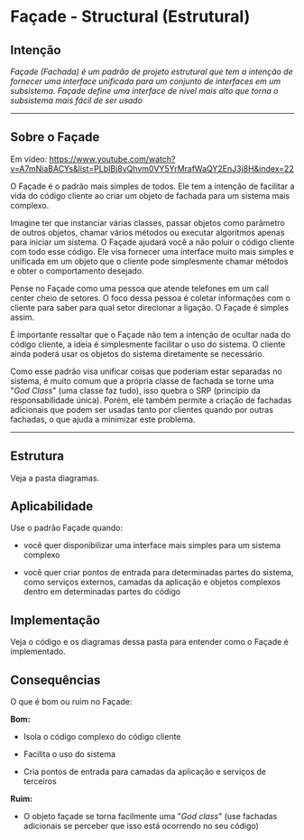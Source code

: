 # Façade - Structural (Estrutural)

## Intenção

*Façade (Fachada) é um padrão de projeto estrutural que tem a intenção de fornecer uma interface unificada para um conjunto de interfaces em um subsistema. Façade define uma interface de nível mais alto que torna o subsistema mais fácil de ser usado*

---

## Sobre o Façade

Em vídeo: <https://www.youtube.com/watch?v=A7mNiaBACYs&list=PLbIBj8vQhvm0VY5YrMrafWaQY2EnJ3j8H&index=22>

O Façade é o padrão mais simples de todos. Ele tem a intenção de facilitar a vida do código cliente ao criar um objeto de fachada para um sistema mais complexo.

Imagine ter que instanciar várias classes, passar objetos como parâmetro de outros objetos, chamar vários métodos ou executar algorítmos apenas para iniciar um sistema. O Façade ajudará você a não poluir o código cliente com todo esse código. Ele visa fornecer uma interface muito mais simples e unificada em um objeto que o cliente pode simplesmente chamar métodos e obter o comportamento desejado.

Pense no Façade como uma pessoa que atende telefones em um call center cheio de setores. O foco dessa pessoa é coletar informações com o cliente para saber para qual setor direcionar a ligação. O Façade é simples assim.

É importante ressaltar que o Façade não tem a intenção de ocultar nada do código cliente, a ideia é simplesmente facilitar o uso do sistema. O cliente ainda poderá usar os objetos do sistema diretamente se necessário.

Como esse padrão visa unificar coisas que poderiam estar separadas no sistema, é muito comum que a própria classe de fachada se torne uma "*God Class*" (uma classe faz tudo), isso quebra o SRP (princípio da responsabilidade única). Porém, ele também permite a criação de fachadas adicionais que podem ser usadas tanto por clientes quando por outras fachadas, o que ajuda a minimizar este problema.  

---

## Estrutura

Veja a pasta diagramas.

## Aplicabilidade

Use o padrão Façade quando:

- você quer disponibilizar uma interface mais simples para um sistema complexo

- você quer criar pontos de entrada para determinadas partes do sistema, como serviços externos, camadas da aplicação e objetos complexos dentro em determinadas partes do código  

## Implementação

Veja o código e os diagramas dessa pasta para entender como o Façade é implementado.

## Consequências

O que é bom ou ruim no Façade:

**Bom:**

- Isola o código complexo do código cliente

- Facilita o uso do sistema

- Cria pontos de entrada para camadas da aplicação e serviços de terceiros

**Ruim:**

- O objeto façade se torna facilmente uma "*God class*" (use fachadas adicionais se perceber que isso está ocorrendo no seu código)
